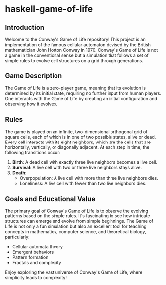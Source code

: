 # haskell-game-of-life

## Introduction

Welcome to the Conway's Game of Life repository! This project is an implementation of the famous cellular automaton devised by the British mathematician John Horton Conway in 1970. Conway's Game of Life is not a game in the conventional sense but a simulation that follows a set of simple rules to evolve cell structures on a grid through generations.

## Game Description

The Game of Life is a zero-player game, meaning that its evolution is determined by its initial state, requiring no further input from human players. One interacts with the Game of Life by creating an initial configuration and observing how it evolves.

## Rules

The game is played on an infinite, two-dimensional orthogonal grid of square cells, each of which is in one of two possible states, alive or dead. Every cell interacts with its eight neighbors, which are the cells that are horizontally, vertically, or diagonally adjacent. At each step in time, the following transitions occur:

1. **Birth**: A dead cell with exactly three live neighbors becomes a live cell.
2. **Survival**: A live cell with two or three live neighbors stays alive.
3. **Death**:
   - Overpopulation: A live cell with more than three live neighbors dies.
   - Loneliness: A live cell with fewer than two live neighbors dies.

## Goals and Educational Value

The primary goal of Conway's Game of Life is to observe the evolving patterns based on the simple rules. It's fascinating to see how intricate structures can emerge and evolve from simple beginnings. The Game of Life is not only a fun simulation but also an excellent tool for teaching concepts in mathematics, computer science, and theoretical biology, particularly:

- Cellular automata theory
- Emergent behaviors
- Pattern formation
- Fractals and complexity

Enjoy exploring the vast universe of Conway's Game of Life, where simplicity leads to complexity!
